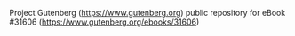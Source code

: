 Project Gutenberg (https://www.gutenberg.org) public repository for eBook #31606 (https://www.gutenberg.org/ebooks/31606)
